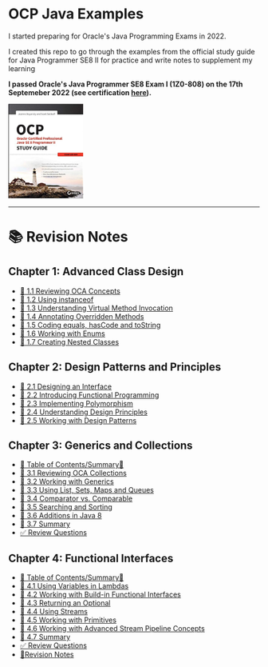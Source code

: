 
# OCP Java Examples

I started preparing for Oracle's Java Programming Exams in 2022.

I created this repo to go through the examples from the official study guide for Java Programmer SE8 II for practice and write notes to supplement my learning

**I passed Oracle's Java Programmer SE8 Exam I (1Z0-808) on the 17th Septemeber 2022 (see certification [here](https://catalog-education.oracle.com/pls/certview/sharebadge?id=EA07F7E87C58656C402C410B4210C568878D18157BE7312F361477BEF21C9D87)).**

<img src="Book Cover.jpg" width="150px">

<hr>

# 📚 Revision Notes

 ## Chapter 1: Advanced Class Design
- [🧠 1.1 Reviewing OCA Concepts](/src/chapter_1/chapter_1_1_access_modifiers)
- [🧠 1.2 Using instanceof](/src/chapter_1/chapter_1_2_using_instanceof)
- [🧠 1.3 Understanding Virtual Method Invocation](/src/chapter_1/chapter_1_3_virtual_method_invocation)
- [🧠 1.4 Annotating Overridden Methods](/src/chapter_1/chapter_1_4_annotating_overridden_methods)
- [🧠 1.5 Coding equals, hasCode and toString](/src/chapter_1/chapter_1_5_equals_hashCode_toString)
- [🧠 1.6 Working with Enums](/src/chapter_1/chapter_1_6_enums)
- [🧠 1.7 Creating Nested Classes](/src/chapter_1/chapter_1_7_creating_nested_classes)

## Chapter 2: Design Patterns and Principles
- [🧠 2.1 Designing an Interface](/src/chapter_2/chapter_2_1_designing_an_interface)
- [🧠 2.2 Introducing Functional Programming](/src/chapter_2/chapter_2_2_intro_functional_programming)
- [🧠 2.3 Implementing Polymorphism](/src/chapter_2/chapter_2_3_implementing_polymorphism)
- [🧠 2.4 Understanding Design Principles](/src/chapter_2/chapter_2_4_understanding_design_principles)
- [🧠 2.5 Working with Design Patterns](/src/chapter_2/chapter_2_5_working_with_design_patterns)

## Chapter 3: Generics and Collections
- [📜 Table of Contents/Summary📜 ](/src/chapter_3/)
- [🧠 3.1 Reviewing OCA Collections](/src/chapter_3/chapter_3_1_reviewing_oca_collections)
- [🧠 3.2 Working with Generics](/src/chapter_3/chapter_3_2_working_with_generics)
- [🧠 3.3 Using List, Sets, Maps and Queues](/src/chapter_3/chapter_3_3_using_lists_sets_maps_queues)
- [🧠 3.4 Comparator vs. Comparable](/src/chapter_3/chapter_3_4_comparator_vs_comparable)
- [🧠 3.5 Searching and Sorting](/src/chapter_3/chapter_3_5_searching_and_sorting/)
- [🧠 3.6 Additions in Java 8](/src/chapter_3/chapter_3_6_additions_in_java_8/)
- [🧠 3.7 Summary](/src/chapter_3/)
- [✅ Review Questions](/src/review_questions/chapter_3/)

## Chapter 4: Functional Interfaces
- [📜 Table of Contents/Summary📜 ](/src/chapter_4/)
- [🧠 4.1 Using Variables in Lambdas](/src/chapter_4/c_4_1_using_variables_in_lambdas/)
- [🧠 4.2 Working with Build-in Functional Interfaces](/src/chapter_4/c_4_2_workingWithBuiltInFunctionalInterfaces/)
- [🧠 4.3 Returning an Optional](/src/chapter_4/c_4_3_returningAnOptional//)
- [🧠 4.4 Using Streams](/src/chapter_4/c_4_4_streams/)
- [🧠 4.5 Working with Primitives](/src/chapter_4/c_4_5_workingWithPrimitives/)
- [🧠 4.6 Working with Advanced Stream Pipeline Concepts](/src/chapter_4/c_4_6_working_advanced_stream_pipeline_concepts/)
- [🧠 4.7 Summary](/src/chapter_4/c_4_7_summary/)
- [✅ Review Questions](/src/review_questions/chapter_4/)
- [📝Revision Notes](/src/chapter_4/revision_notes_v2/)